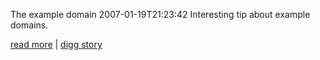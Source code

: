 The example domain
2007-01-19T21:23:42
Interesting tip about example domains.  
  
[read more](http://www.madskristensen.dk/blog/The+Example+Domain.aspx) | [digg story](http://digg.com/programming/The_example_domain)
